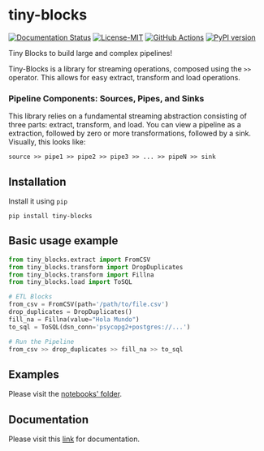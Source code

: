  tiny-blocks
=============

[![Documentation Status](https://readthedocs.org/projects/tiny-blocks/badge/?version=latest)](https://tiny-blocks.readthedocs.io/en/latest/?badge=latest)
[![License-MIT](https://img.shields.io/badge/License-MIT-yellow.svg)](https://github.com/pyprogrammerblog/tiny-blocks/blob/master/LICENSE)
[![GitHub Actions](https://github.com/pyprogrammerblog/tiny-blocks/workflows/CI/badge.svg/)](https://github.com/pyprogrammerblog/tiny-blocks/workflows/CI/badge.svg/)
[![PyPI version](https://badge.fury.io/py/tiny-blocks.svg)](https://badge.fury.io/py/tiny-blocks)

Tiny Blocks to build large and complex pipelines!

Tiny-Blocks is a library for streaming operations, composed using the `>>`
operator. This allows for easy extract, transform and load operations.

### Pipeline Components: Sources, Pipes, and Sinks
This library relies on a fundamental streaming abstraction consisting of three
parts: extract, transform, and load. You can view a pipeline as a extraction, followed
by zero or more transformations, followed by a sink. Visually, this looks like:

```
source >> pipe1 >> pipe2 >> pipe3 >> ... >> pipeN >> sink
```

Installation
-------------

Install it using ``pip``

```shell
pip install tiny-blocks
```

Basic usage example
--------------------

```python
from tiny_blocks.extract import FromCSV
from tiny_blocks.transform import DropDuplicates
from tiny_blocks.transform import Fillna
from tiny_blocks.load import ToSQL

# ETL Blocks
from_csv = FromCSV(path='/path/to/file.csv')
drop_duplicates = DropDuplicates()
fill_na = Fillna(value="Hola Mundo")
to_sql = ToSQL(dsn_conn='psycopg2+postgres://...')

# Run the Pipeline
from_csv >> drop_duplicates >> fill_na >> to_sql
```

Examples
---------

Please visit the [notebooks' folder](https://github.com/pyprogrammerblog/tiny-blocks/tree/master/notebooks).


Documentation
--------------

Please visit this [link](https://tiny-blocks.readthedocs.io/en/latest/) for documentation.
